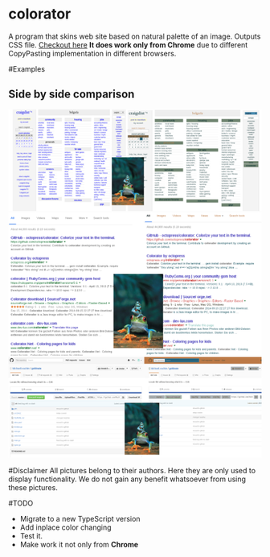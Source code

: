 # colorator
A program that skins web site based on natural palette of an image. Outputs CSS file.
[Checkout here](https://www.colorator.github.io)
**It does work only from Chrome** due to different CopyPasting implementation in different browsers.

#Examples
## Side by side comparison
![Comparison](https://github.com/MichaelLeachim/colorator/blob/master/examples/compose.craiglist.png "Side by side comparison")
![Comparison](https://github.com/MichaelLeachim/colorator/blob/master/examples/compose.google.png "Side by side comparison")
![Comparison](https://github.com/MichaelLeachim/colorator/blob/master/examples/compose.github.png "Side by side comparison")

#Disclaimer
All pictures belong to their authors.
Here they are only used to display functionality.
We do not gain any benefit whatsoever from using these pictures.

#TODO
* Migrate to a new TypeScript version
* Add inplace color changing
* Test it.
* Make work it not only from **Chrome**










